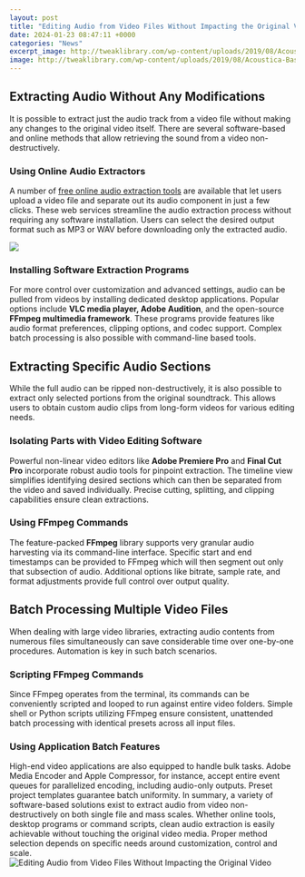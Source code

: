 ```yaml
---
layout: post
title: "Editing Audio from Video Files Without Impacting the Original Video"
date: 2024-01-23 08:47:11 +0000
categories: "News"
excerpt_image: http://tweaklibrary.com/wp-content/uploads/2019/08/Acoustica-Basic-Edition.jpg
image: http://tweaklibrary.com/wp-content/uploads/2019/08/Acoustica-Basic-Edition.jpg
---
```


## Extracting Audio Without Any Modifications
It is possible to extract just the audio track from a video file without making any changes to the original video itself. There are several software-based and online methods that allow retrieving the sound from a video non-destructively. 
### Using Online Audio Extractors
A number of [free online audio extraction tools](https://store.fi.io.vn/chihuahua-riding-moon-bike-halloween-lunar-cycling) are available that let users upload a video file and separate out its audio component in just a few clicks. These web services streamline the audio extraction process without requiring any software installation. Users can select the desired output format such as MP3 or WAV before downloading only the extracted audio. 

![](https://images.wondershare.com/filmora/Free-Audio-Editor.png)
### Installing Software Extraction Programs  
For more control over customization and advanced settings, audio can be pulled from videos by installing dedicated desktop applications. Popular options include **VLC media player, Adobe Audition**, and the open-source **FFmpeg multimedia framework**. These programs provide features like audio format preferences, clipping options, and codec support. Complex batch processing is also possible with command-line based tools.
## Extracting Specific Audio Sections
While the full audio can be ripped non-destructively, it is also possible to extract only selected portions from the original soundtrack. This allows users to obtain custom audio clips from long-form videos for various editing needs.
### Isolating Parts with Video Editing Software 
Powerful non-linear video editors like **Adobe Premiere Pro** and **Final Cut Pro** incorporate robust audio tools for pinpoint extraction. The timeline view simplifies identifying desired sections which can then be separated from the video and saved individually. Precise cutting, splitting, and clipping capabilities ensure clean extractions.
### Using FFmpeg Commands
The feature-packed **FFmpeg** library supports very granular audio harvesting via its command-line interface. Specific start and end timestamps can be provided to FFmpeg which will then segment out only that subsection of audio. Additional options like bitrate, sample rate, and format adjustments provide full control over output quality.  
## Batch Processing Multiple Video Files
When dealing with large video libraries, extracting audio contents from numerous files simultaneously can save considerable time over one-by-one procedures. Automation is key in such batch scenarios.
### Scripting FFmpeg Commands
Since FFmpeg operates from the terminal, its commands can be conveniently scripted and looped to run against entire video folders. Simple shell or Python scripts utilizing FFmpeg ensure consistent, unattended batch processing with identical presets across all input files.
### Using Application Batch Features 
High-end video applications are also equipped to handle bulk tasks. Adobe Media Encoder and Apple Compressor, for instance, accept entire event queues for parallelized encoding, including audio-only outputs. Preset project templates guarantee batch uniformity.
In summary, a variety of software-based solutions exist to extract audio from video non-destructively on both single file and mass scales. Whether online tools, desktop programs or command scripts, clean audio extraction is easily achievable without touching the original video media. Proper method selection depends on specific needs around customization, control and scale.
![Editing Audio from Video Files Without Impacting the Original Video](http://tweaklibrary.com/wp-content/uploads/2019/08/Acoustica-Basic-Edition.jpg)